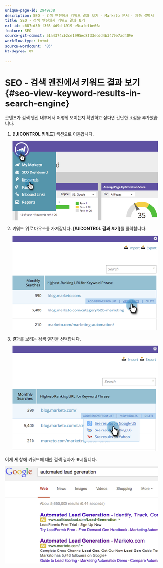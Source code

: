 ```yaml
---
unique-page-id: 2949238
description: SEO - 검색 엔진에서 키워드 결과 보기 - Marketo 문서 - 제품 설명서
title: SEO - 검색 엔진에서 키워드 결과 보기
exl-id: c687ed30-f368-4d9d-8919-e5cafefbe66a
feature: SEO
source-git-commit: 51a4374cb2ce1995ec8f33eddd4b3470e7ad409e
workflow-type: tm+mt
source-wordcount: '83'
ht-degree: 0%

---
```


# SEO - 검색 엔진에서 키워드 결과 보기 {#seo-view-keyword-results-in-search-engine}

콘텐츠가 검색 엔진 내부에서 어떻게 보이는지 확인하고 싶다면 간단한 요점을 추가했습니다.

1. **[!UICONTROL 키워드]** 섹션으로 이동합니다.

   ![](assets/image2014-9-18-13-3a33-3a58.png)

1. 키워드 위로 마우스를 가져갑니다. **[!UICONTROL 결과 보기]**&#x200B;를 클릭합니다.

   ![](assets/image2014-9-18-13-3a34-3a2.png)

1. 결과를 보려는 검색 엔진을 선택합니다.

   ![](assets/image2014-9-18-13-3a34-3a16.png)

이제 새 창에 키워드에 대한 검색 결과가 표시됩니다.

![](assets/image2014-9-18-13-3a34-3a24.png)
